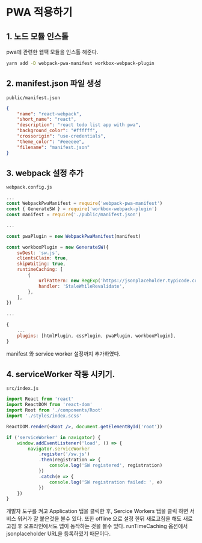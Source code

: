 # PWA 적용하기

## 1. 노드 모듈 인스톨

pwa에 관련한 웹팩 모듈을 인스톨 해준다.

```bash
yarn add -D webpack-pwa-manifest workbox-webpack-plugin
```

## 2. manifest.json 파일 생성

`public/manifest.json`

```json
{
    "name": "react-webpack",
    "short_name": "react",
    "description": "react todo list app with pwa",
    "background_color": "#ffffff",
    "crossorigin": "use-credentials",
    "theme_color": "#eeeeee",
    "filename": "manifest.json"
}
```

## 3. webpack 설정 추가

`webpack.config.js`

```js
...
const WebpackPwaManifest = require('webpack-pwa-manifest')
const { GenerateSW } = require('workbox-webpack-plugin')
const manifest = require('./public/manifest.json')

...

const pwaPlugin = new WebpackPwaManifest(manifest)

const workboxPlugin = new GenerateSW({
    swDest: 'sw.js',
    clientsClaim: true,
    skipWaiting: true,
    runtimeCaching: [
        {
            urlPattern: new RegExp('https://jsonplaceholder.typicode.com'),
            handler: 'StaleWhileRevalidate',
        },
    ],
})

...

{
    ...
    plugins: [htmlPlugin, cssPlugin, pwaPlugin, workboxPlugin],
}
```

manifest 와 service worker 설정까지 추가하였다.

## 4. serviceWorker 작동 시키기.

`src/index.js`

```jsx
import React from 'react'
import ReactDOM from 'react-dom'
import Root from './components/Root'
import './styles/index.scss'

ReactDOM.render(<Root />, document.getElementById('root'))

if ('serviceWorker' in navigator) {
    window.addEventListener('load', () => {
        navigator.serviceWorker
            .register('/sw.js')
            .then(registration => {
                console.log('SW registered', registration)
            })
            .catch(e => {
                console.log('SW registration failed: ', e)
            })
    })
}
```

개발자 도구를 켜고 Application 탭을 클릭한 후, Sercice Workers 탭을 클릭 하면 서비스 워커가 잘 붙은것을 볼수 있다.
또한 offline 으로 설정 한뒤 새로고침을 해도 새로고침 후 오프라인에서도 앱이 동작하는 것을 볼수 있다.
runTimeCaching 옵션에서 jsonplaceholder URL을 등록하였기 때문이다.
